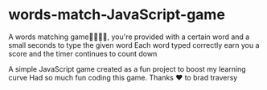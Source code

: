 # words-match-JavaScript-game


A words matching game👩‍💻👩‍💻, you're provided with a certain word and a small seconds to type the given word
Each word typed correctly earn you a score and the timer continues to count down



A simple JavaScript game created as a fun project to boost my learning curve
Had so much fun coding this game. Thanks ♥️ to brad traversy
